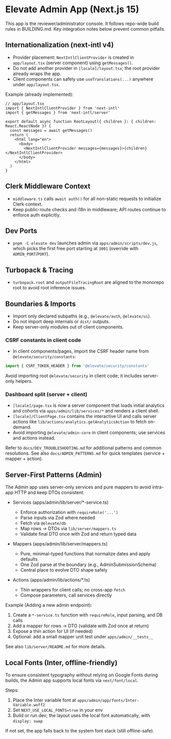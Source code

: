# Elevate Admin App (Next.js 15)

This app is the reviewer/administrator console. It follows repo-wide build rules in BUILDING.md. Key integration notes below prevent common pitfalls.

## Internationalization (next-intl v4)
- Provider placement: `NextIntlClientProvider` is created in `app/layout.tsx` (server component) using `getMessages()`.
- Do not add another provider in `[locale]/layout.tsx`; the root provider already wraps the app.
- Client components can safely use `useTranslations(...)` anywhere under `app/layout.tsx`.

Example (already implemented):

```tsx
// app/layout.tsx
import { NextIntlClientProvider } from 'next-intl'
import { getMessages } from 'next-intl/server'

export default async function RootLayout({ children }: { children: React.ReactNode }) {
  const messages = await getMessages()
  return (
    <html lang="en">
      <body>
        <NextIntlClientProvider messages={messages}>{children}</NextIntlClientProvider>
      </body>
    </html>
  )
}
```

## Clerk Middleware Context
- `middleware.ts` calls `await auth()` for all non-static requests to initialize Clerk context.
- Keep public-route checks and i18n in middleware; API routes continue to enforce auth explicitly.

## Dev Ports
- `pnpm -C elevate dev` launches admin via `apps/admin/scripts/dev.js`, which picks the first free port starting at `3001` (override with `ADMIN_PORT`/`PORT`).

## Turbopack & Tracing
- `turbopack.root` and `outputFileTracingRoot` are aligned to the monorepo root to avoid root inference issues.

## Boundaries & Imports
- Import only declared subpaths (e.g., `@elevate/auth`, `@elevate/ui`).
- Do not import deep internals or `dist/` outputs.
- Keep server-only modules out of client components.

### CSRF constants in client code
- In client components/pages, import the CSRF header name from `@elevate/security/constants`:

```ts
import { CSRF_TOKEN_HEADER } from '@elevate/security/constants'
```

Avoid importing root `@elevate/security` in client code; it includes server-only helpers.

### Dashboard split (server + client)
- `[locale]/page.tsx` is now a server component that loads initial analytics and cohorts via `apps/admin/lib/services/*` and renders a client shell.
- `[locale]/ClientPage.tsx` contains the interactive UI and calls server actions like `lib/actions/analytics.getAnalyticsAction` to fetch on-demand.
- Avoid importing `@elevate/admin-core` in client components; use services and actions instead.

Refer to `docs/DEV_TROUBLESHOOTING.md` for additional patterns and common resolutions. See also `docs/ADMIN_PATTERNS.md` for quick templates (service + mapper + action).

## Server-First Patterns (Admin)

The Admin app uses server-only services and pure mappers to avoid intra-app HTTP and keep DTOs consistent.

- Services (apps/admin/lib/server/*-service.ts)
  - Enforce authorization with `requireRole('...')`
  - Parse inputs via Zod where needed
  - Fetch via `@elevate/db`
  - Map rows → DTOs via `lib/server/mappers.ts`
  - Validate final DTO once with Zod and return typed data

- Mappers (apps/admin/lib/server/mappers.ts)
  - Pure, minimal-typed functions that normalize dates and apply defaults
  - One Zod parse at the boundary (e.g., AdminSubmissionSchema)
  - Central place to evolve DTO shape safely

- Actions (apps/admin/lib/actions/*.ts)
  - Thin wrappers for client calls; no cross-app `fetch`
  - Compose parameters, call services directly

Example (Adding a new admin endpoint):
1. Create a `*-service.ts` function with `requireRole`, input parsing, and DB calls
2. Add a mapper for rows → DTO (validate with Zod once at return)
3. Expose a thin action for UI (if needed)
4. Optional: add a small mapper unit test under `apps/admin/__tests__`

See also `lib/server/README.md` for more details.

## Local Fonts (Inter, offline-friendly)

To ensure consistent typography without relying on Google Fonts during builds, the Admin app supports local fonts via `next/font/local`.

Steps:
1. Place the Inter variable font at `apps/admin/app/fonts/Inter-Variable.woff2`
2. Set `NEXT_USE_LOCAL_FONTS=true` in your env
3. Build or run dev; the layout uses the local font automatically, with `display: swap`

If not set, the app falls back to the system font stack (still offline-safe).
